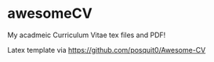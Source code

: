 # awesomeCV

My acadmeic Curriculum Vitae tex files and PDF!

Latex template via https://github.com/posquit0/Awesome-CV
